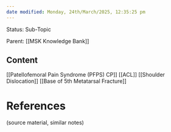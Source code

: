 ```yaml
---
date modified: Monday, 24th/March/2025, 12:35:25 pm
---
```

Status: Sub-Topic

Parent: [[MSK Knowledge Bank]]

## Content

[[Patellofemoral Pain Syndrome (PFPS) CP]]
[[ACL]]
[[Shoulder Dislocation]]
[[Base of 5th Metatarsal Fracture]]


# References
(source material, similar notes)